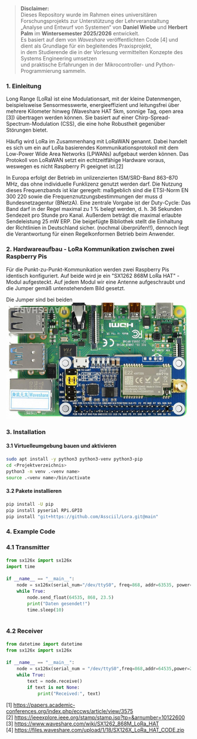 > **Disclaimer:**  
> Dieses Repository wurde im Rahmen eines universitären Forschungsprojekts zur Unterstützung der Lehrveranstaltung  
> „Analyse und Entwurf von Systemen“ von **Daniel Wiebe** und **Herbert Palm** im **Wintersemester 2025/2026** entwickelt.  
> Es basiert auf dem von *Waveshare* veröffentlichten Code [4] und dient als Grundlage für ein begleitendes Praxisprojekt,  
> in dem Studierende die in der Vorlesung vermittelten Konzepte des Systems Engineering umsetzen  
> und praktische Erfahrungen in der Mikrocontroller- und Python-Programmierung sammeln.

### 1. Einleitung  
Long Range (LoRa) ist eine Modulationsart, mit der kleine Datenmengen, beispielsweise Sensormesswerte, energieeffizient und leitungsfrei über mehrere Kilometer hinweg (Waveshare HAT 5km, sonnige Tag, open area [3]) übertragen werden können. Sie basiert auf einer Chirp-Spread-Spectrum-Modulation (CSS), die eine hohe Robustheit gegenüber Störungen bietet.

Häufig wird LoRa im Zusammenhang mit LoRaWAN genannt. Dabei handelt es sich um ein auf LoRa basierendes Kommunikationsprotokoll mit dem Low-Power Wide Area Networks (LPWANs) aufgebaut werden können. Das Protokoll von LoRaWAN setzt ein echtzeitfähige Hardware voraus, weswegen es nicht Raspberry Pi geeignet ist.[2]  

In Europa erfolgt der Betrieb im unlizenzierten ISM/SRD-Band 863–870 MHz, das ohne individuelle Funklizenz genutzt werden darf. Die Nutzung dieses Frequenzbands ist klar geregelt: maßgeblich sind die ETSI-Norm EN 300 220 sowie die Frequenznutzungsbestimmungen der muss d Bundesnetzagentur (BNetzA). Eine zentrale Vorgabe ist der Duty-Cycle: Das Band darf in der Regel maximal zu 1 % belegt werden, d. h. 36 Sekunden Sendezeit pro Stunde pro Kanal. Außerdem beträgt die maximal erlaubte Sendeleistung 25 mW ERP. Die beigefügte Bibliothek stellt die Einhaltung der Richtlinien in Deutschland sicher. (nochmal überprüfen!!), dennoch liegt die Verantwortung für einen Regelkonformen Betrieb beim Anwender. 

### 2. Hardwareaufbau - LoRa Kommunikation zwischen zwei Raspberry Pis  
Für die Punkt-zu-Punkt-Kommunikation werden zwei Raspberry Pis identisch konfiguriert. Auf beide wird je ein "SX1262 868M LoRa HAT" -Modul aufgesteckt. Auf jedem Modul wir eine Antenne aufgeschraubt und die Jumper gemäß untenstehendem Bild gesetzt.

Die Jumper sind bei beiden  
![alt text](Jumper%20Config.png)

### 3. Installation  

#### 3.1 Virtuelleumgebung bauen und aktivieren  
```bash
sudo apt install -y python3 python3-venv python3-pip  
cd <Projektverzeichnis>  
python3 -m venv .<venv name>  
source .<venv name>/bin/activate  
```

#### 3.2 Pakete installieren  
```bash
pip install -U pip  
pip install pyserial RPi.GPIO  
pip install "git+https://github.com/Assciil/Lora.git@main"  
```

### 4. Example Code  

### 4.1 Transmitter

```python
from sx126x import sx126x
import time

if __name__ == "__main__":
    node = sx126x(serial_num="/dev/ttyS0", freq=868, addr=63535, power=22)
    while True:
        node.send_float(64535, 868, 23.5)
        print("Daten gesendet!")
        time.sleep(10)
        
```


### 4.2 Receiver  
```python
from datetime import datetime  
from sx126x import sx126x  

if __name__ == "__main__":  
    node = sx126x(serial_num = "/dev/ttyS0",freq=868,addr=64535,power=22,rssi=True,air_speed=2400,relay=False, duty_cycle=0.01)  
    while True:  
        text = node.receive()  
        if text is not None:  
            print("Received:", text) 
```

[1] https://papers.academic-conferences.org/index.php/eccws/article/view/3575  
[2] https://ieeexplore.ieee.org/stamp/stamp.jsp?tp=&arnumber=10122600  
[3] https://www.waveshare.com/wiki/SX1262_868M_LoRa_HAT  
[4] https://files.waveshare.com/upload/1/18/SX126X_LoRa_HAT_CODE.zip

